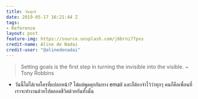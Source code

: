 ```yaml
---
title: วันศุกร์
date: 2019-05-17 16:21:44 Z
tags:
- Reference
layout: post
feature-img: https://source.unsplash.com/j6brni7fpvs
credit-name: Aline de Nadai
credit-user: "@alinedenadai"
---
```


> Setting goals is the first step in turning the invisible into the visible. ~ Tony Robbins

 <i class="fa fa-child" style="color:plum"></i>

 - วันนี้ไม่ได้เจอใครที่แปลกหน้า? ได้แต่พูดคุยกันทาง email และก็ต้องจำไว้ว่าทุกๆ คนก็คือเพื่อนที่เราจะทำงานด้วยไปตลอดชีวิตด้วยกันทั้งนั้น
